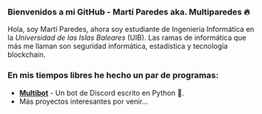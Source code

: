 [//]: <> (Read me sobre mi página de GitHub)
### **Bienvenidos a mi GitHub - Martí Paredes aka. Multiparedes 🔥** ###

Hola, soy Martí Paredes, ahora soy estudiante de Ingenieria Informática en la
*Universidad de las Islas Baleares* (UIB). Las ramas de informática que más me llaman son seguridad informática, estadística y tecnología blockchain.

### En mis tiempos libres he hecho un par de programas: ###
- **[Multibot](https://github.com/multiparedes/Multibot)** - Un bot de Discord escrito en Python 🐍. 
- Más proyectos interesantes por venir... 
